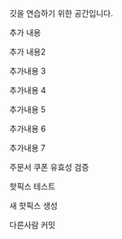 깃을 연습하기 위한 공간입니다.

추가 내용

추가 내용2

추가내용 3 

추가내용 4

추가내용 5

추가내용 6

추가내용 7

주문서 쿠폰 유효성 검증

핫픽스 테스트

새 핫픽스 생성 

다른사람 커밋